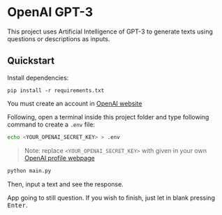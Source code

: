 # OpenAI GPT-3

This project uses Artificial Intelligence of GPT-3 to generate texts using questions or descriptions as inputs.

## Quickstart

Install dependencies:

```
pip install -r requirements.txt
```

You must create an account in [OpenAI website](https://openai.com/api/)

Following, open a terminal inside this project folder and type following command to create a ```.env``` file:

```bash
echo <YOUR_OPENAI_SECRET_KEY> > .env
```

> Note: replace ```<YOUR_OPENAI_SECRET_KEY>``` with given in your own [OpenAI profile webpage](https://beta.openai.com/account/api-keys)

```python
python main.py
```

Then, input a text and see the response.

App going to still question. If you wish to finish, just let in blank pressing <kbd>Enter</kbd>.
